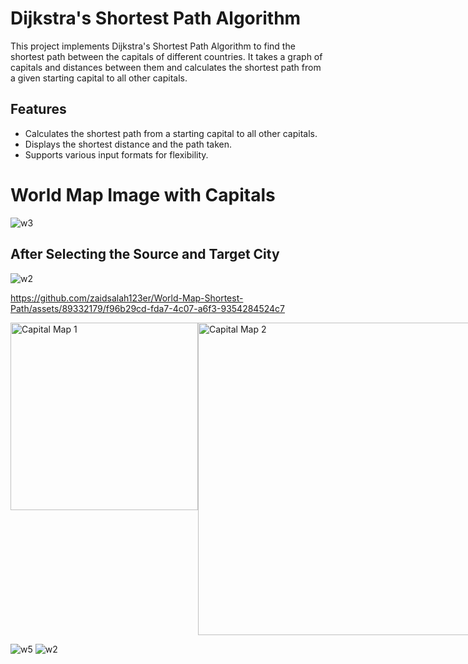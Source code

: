 # Dijkstra's Shortest Path Algorithm
This project implements Dijkstra's Shortest Path Algorithm to find the shortest path between the capitals of different countries. It takes a graph of capitals and distances between them and calculates the shortest path from a given starting capital to all other capitals.

## Features 
- Calculates the shortest path from a starting capital to all other capitals.
- Displays the shortest distance and the path taken.
- Supports various input formats for flexibility.


# World Map Image with Capitals
![w3](https://github.com/zaidsalah123er/World-Map-Shortest-Path/assets/89332179/855e6f64-cd4c-4ca2-9b70-90a281fa7d29)

## After Selecting the Source and Target City 
![w2](https://github.com/zaidsalah123er/World-Map-Shortest-Path/assets/89332179/a3334ebf-0103-4526-ac5e-3d19839287be)

https://github.com/zaidsalah123er/World-Map-Shortest-Path/assets/89332179/f96b29cd-fda7-4c07-a6f3-9354284524c7


<div style="display: flex; flex-direction: row;">
  <img src="https://github.com/zaidsalah123er/World-Map-Shortest-Path/assets/89332179/96880dd5-f9c2-44f0-8e39-898cf49be024" alt="Capital Map 1" width="300"/>
  <img src="https://github.com/zaidsalah123er/World-Map-Shortest-Path/assets/89332179/9bcfee65-bfa6-4db4-946d-be26529ec297" alt="Capital Map 2" width="500"/>
</div>

![w5](https://github.com/zaidsalah123er/World-Map-Shortest-Path/assets/89332179/0c006638-b3f6-4cdf-9989-0dc6d7cd67db)
![w2](https://github.com/zaidsalah123er/World-Map-Shortest-Path/assets/89332179/9bcfee65-bfa6-4db4-946d-be26529ec297)
